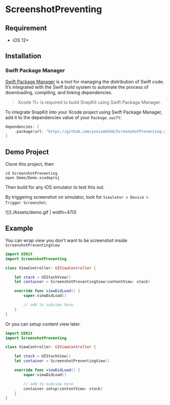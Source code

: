 # ScreenshotPreventing

## Requirement

- iOS 12+

## Installation

### Swift Package Manager

[Swift Package Manager](https://swift.org/package-manager/) is a tool for managing the distribution of Swift code. It’s integrated with the Swift build system to automate the process of downloading, compiling, and linking dependencies.

> Xcode 11+ is required to build SnapKit using Swift Package Manager.

To integrate SnapKit into your Xcode project using Swift Package Manager, add it to the dependencies value of your `Package.swift`:

```swift
dependencies: [
    .package(url: "https://github.com/yoxisem544/ScreenshotPreventing.git", .upToNextMajor(from: "1.0.0"))
]
```

## Demo Project

Clone this project, then

```
cd ScreenshotPreventing
open Demo/Demo.xcodeproj
```

Then build for any iOS simulator to test this out.

By triggering screenshot on simulator, look for `Simulator > Device > Trigger Screenshot`.

![](./Assets/demo.gif | width=470)

## Example

You can wrap view you don't want to be screenshot inside `ScreenshotPreventingView`

```swift
import UIKit
import ScreenshotPreventing

class ViewController: UIViewController {

    let stack = UIStackView()
    let container = ScreenshotPreventingView(contentView: stack)

    override func viewDidLoad() {
        super.viewDidLoad()

        // add to subview here.
    }
}
```

Or you can setup content view later.

```swift
import UIKit
import ScreenshotPreventing

class ViewController: UIViewController {

    let stack = UIStackView()
    let container = ScreenshotPreventingView()

    override func viewDidLoad() {
        super.viewDidLoad()

        // add to subview here.
        container.setup(contentView: stack)
    }
}
```
